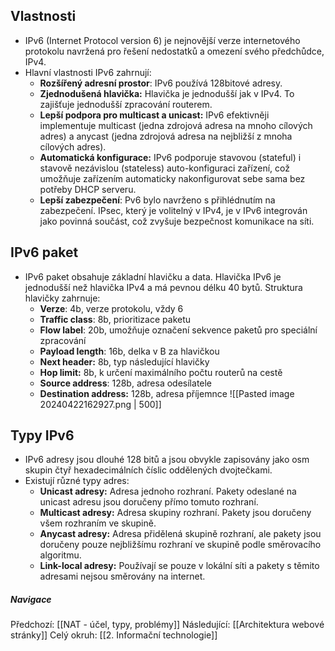 ## Vlastnosti
- IPv6 (Internet Protocol version 6) je nejnovější verze internetového protokolu navržená pro řešení nedostatků a omezení svého předchůdce, IPv4. 
- Hlavní vlastnosti IPv6 zahrnují:
	- **Rozšířený adresní prostor**: IPv6 používá 128bitové adresy.
	- **Zjednodušená hlavička:** Hlavička je jednodušší jak v IPv4. To zajišťuje jednodušší zpracování routerem.
	- **Lepší podpora pro multicast a unicast:** IPv6 efektivněji implementuje multicast (jedna zdrojová adresa na mnoho cílových adres) a anycast (jedna zdrojová adresa na nejbližší z mnoha cílových adres).
	- **Automatická konfigurace:** IPv6 podporuje stavovou (stateful) i stavově nezávislou (stateless) auto-konfiguraci zařízení, což umožňuje zařízením automaticky nakonfigurovat sebe sama bez potřeby DHCP serveru.
	- **Lepší zabezpečení**: Pv6 bylo navrženo s přihlédnutím na zabezpečení. IPsec, který je volitelný v IPv4, je v IPv6 integrován jako povinná součást, což zvyšuje bezpečnost komunikace na síti.

## IPv6 paket
- IPv6 paket obsahuje základní hlavičku a data. Hlavička IPv6 je jednodušší než hlavička IPv4 a má pevnou délku 40 bytů. Struktura hlavičky zahrnuje:
	- **Verze**: 4b, verze protokolu, vždy 6
	- **Traffic class**: 8b, prioritizace paketu
	- **Flow label**: 20b, umožňuje označení sekvence paketů pro speciální zpracování
	- **Payload length**: 16b, delka v B za hlavičkou
	- **Next header:** 8b, typ následující hlavičky
	- **Hop limit:** 8b, k určení maximálního počtu routerů na cestě 
	- **Source address**: 128b, adresa odesílatele
	- **Destination address:** 128b, adresa příjemnce
![[Pasted image 20240422162927.png | 500]]

## Typy IPv6
- IPv6 adresy jsou dlouhé 128 bitů a jsou obvykle zapisovány jako osm skupin čtyř hexadecimálních číslic oddělených dvojtečkami. 
- Existují různé typy adres:
	- **Unicast adresy:** Adresa jednoho rozhraní. Pakety odeslané na unicast adresu jsou doručeny přímo tomuto rozhraní.
	- **Multicast adresy:** Adresa skupiny rozhraní. Pakety jsou doručeny všem rozhraním ve skupině.
	- **Anycast adresy:** Adresa přidělená skupině rozhraní, ale pakety jsou doručeny pouze nejbližšímu rozhraní ve skupině podle směrovacího algoritmu.
	- **Link-local adresy:** Používají se pouze v lokální síti a pakety s těmito adresami nejsou směrovány na internet.

##### Navigace
Předchozí:  [[NAT - účel, typy, problémy]]
Následující: [[Architektura webové stránky]]
Celý okruh: [[2. Informační technologie]]